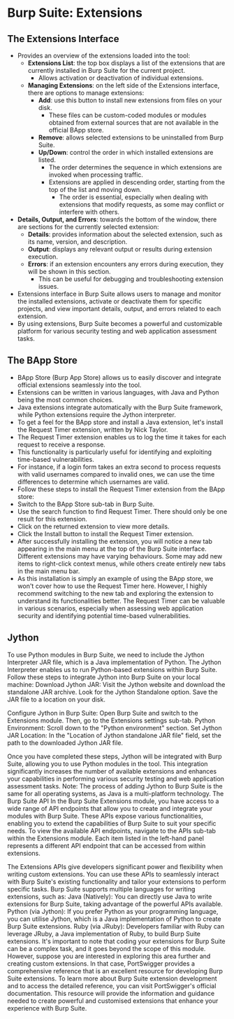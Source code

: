 # Burp Suite: Extensions
## The Extensions Interface
* Provides an overview of the extensions loaded into the tool:
  * **Extensions List**: the top box displays a list of the extensions that are currently installed in Burp Suite for the current project.
      * Allows activation or deactivation of individual extensions.
  * **Managing Extensions**: on the left side of the Extensions interface, there are options to manage extensions:
      * **Add**: use this button to install new extensions from files on your disk.
          * These files can be custom-coded modules or modules obtained from external sources that are not available in the official BApp store.
      * **Remove**: allows selected extensions to be uninstalled from Burp Suite.
      * **Up/Down**: control the order in which installed extensions are listed.
          * The order determines the sequence in which extensions are invoked when processing traffic.
          * Extensions are applied in descending order, starting from the top of the list and moving down.
            * The order is essential, especially when dealing with extensions that modify requests, as some may conflict or interfere with others.
* **Details, Output, and Errors**: towards the bottom of the window, there are sections for the currently selected extension:
    * **Details**: provides information about the selected extension, such as its name, version, and description.
    * **Output**: displays any relevant output or results during extension execution.
    * **Errors**: if an extension encounters any errors during execution, they will be shown in this section.
        * This can be useful for debugging and troubleshooting extension issues.
* Extensions interface in Burp Suite allows users to manage and monitor the installed extensions, activate or deactivate them for specific projects, and view important details, output, and errors related to each extension.
* By using extensions, Burp Suite becomes a powerful and customizable platform for various security testing and web application assessment tasks.

## The BApp Store
* BApp Store (Burp App Store) allows us to easily discover and integrate official extensions seamlessly into the tool.
* Extensions can be written in various languages, with Java and Python being the most common choices.
* Java extensions integrate automatically with the Burp Suite framework, while Python extensions require the Jython interpreter.
* To get a feel for the BApp store and install a Java extension, let's install the Request Timer extension, written by Nick Taylor.
* The Request Timer extension enables us to log the time it takes for each request to receive a response.
* This functionality is particularly useful for identifying and exploiting time-based vulnerabilities.
* For instance, if a login form takes an extra second to process requests with valid usernames compared to invalid ones, we can use the time differences to determine which usernames are valid.
* Follow these steps to install the Request Timer extension from the BApp store:
* Switch to the BApp Store sub-tab in Burp Suite.
* Use the search function to find Request Timer. There should only be one result for this extension.
* Click on the returned extension to view more details.
* Click the Install button to install the Request Timer extension.
* After successfully installing the extension, you will notice a new tab appearing in the main menu at the top of the Burp Suite interface. Different extensions may have varying behaviours. Some may add new items to right-click context menus, while others create entirely new tabs in the main menu bar.
* As this installation is simply an example of using the BApp store, we won't cover how to use the Request Timer here. However, I highly recommend switching to the new tab and exploring the extension to understand its functionalities better. The Request Timer can be valuable in various scenarios, especially when assessing web application security and identifying potential time-based vulnerabilities.

## Jython
To use Python modules in Burp Suite, we need to include the Jython Interpreter JAR file, which is a Java implementation of Python. The Jython Interpreter enables us to run Python-based extensions within Burp Suite.
Follow these steps to integrate Jython into Burp Suite on your local machine:
Download Jython JAR: Visit the Jython website and download the standalone JAR archive. Look for the Jython Standalone option. Save the JAR file to a location on your disk.

 
Configure Jython in Burp Suite: Open Burp Suite and switch to the Extensions module. Then, go to the Extensions settings sub-tab.
Python Environment: Scroll down to the "Python environment" section.
Set Jython JAR Location: In the "Location of Jython standalone JAR file" field, set the path to the downloaded Jython JAR file.
 
Once you have completed these steps, Jython will be integrated with Burp Suite, allowing you to use Python modules in the tool. This integration significantly increases the number of available extensions and enhances your capabilities in performing various security testing and web application assessment tasks.
Note: The process of adding Jython to Burp Suite is the same for all operating systems, as Java is a multi-platform technology.
The Burp Suite API
In the Burp Suite Extensions module, you have access to a wide range of API endpoints that allow you to create and integrate your modules with Burp Suite. These APIs expose various functionalities, enabling you to extend the capabilities of Burp Suite to suit your specific needs.
To view the available API endpoints, navigate to the APIs sub-tab within the Extensions module. Each item listed in the left-hand panel represents a different API endpoint that can be accessed from within extensions.

The Extensions APIs give developers significant power and flexibility when writing custom extensions. You can use these APIs to seamlessly interact with Burp Suite's existing functionality and tailor your extensions to perform specific tasks.
Burp Suite supports multiple languages for writing extensions, such as:
Java (Natively): You can directly use Java to write extensions for Burp Suite, taking advantage of the powerful APIs available.
Python (via Jython): If you prefer Python as your programming language, you can utilise Jython, which is a Java implementation of Python to create Burp Suite extensions.
Ruby (via JRuby): Developers familiar with Ruby can leverage JRuby, a Java implementation of Ruby, to build Burp Suite extensions.
It's important to note that coding your extensions for Burp Suite can be a complex task, and it goes beyond the scope of this module. However, suppose you are interested in exploring this area further and creating custom extensions. In that case, PortSwigger provides a comprehensive reference that is an excellent resource for developing Burp Suite extensions.
To learn more about Burp Suite extension development and to access the detailed reference, you can visit PortSwigger's official documentation. This resource will provide the information and guidance needed to create powerful and customised extensions that enhance your experience with Burp Suite.
